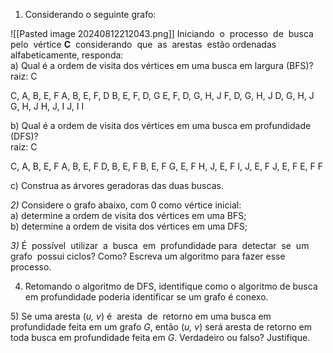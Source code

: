 1) Considerando o seguinte grafo:  
  
![[Pasted image 20240812212043.png]] 
Iniciando  o  processo  de  busca  pelo  vértice **C**  considerando  que  as  arestas  estão ordenadas alfabeticamente, responda:  
a) Qual é a ordem de visita dos vértices em uma busca em largura (BFS)?
raiz: C

C, A, B, E, F
A, B, E, F, D
B, E, F, D, G
E, F, D, G, H, J
F, D, G, H, J
D, G, H, J
G, H, J
H, J, I
J, I
I


b) Qual é a ordem de visita dos vértices em uma busca em profundidade (DFS)?  
raiz: C

C, A, B, E, F
A, B, E, F
D, B, E, F
B, E, F
G, E, F
H, J, E, F
I, J, E, F
J, E, F
E, F
F


c) Construa as árvores geradoras das duas buscas.  
  
*2)* Considere o grafo abaixo, com 0 como vértice inicial:  
a) determine a ordem de visita dos vértices em uma BFS;  
b) determine a ordem de visita dos vértices em uma DFS;  
  
  
  
*3)* É  possível  utilizar  a  busca  em  profundidade para  detectar  se  um  grafo  possui ciclos? Como? Escreva um algoritmo para fazer esse processo.  
  
  
4) Retomando o algoritmo de DFS, identifique como o algoritmo de busca em profundidade poderia identificar se um grafo é conexo.  
  
5) Se uma aresta (_u, v_) é  aresta  de  retorno em uma busca em profundidade feita em um grafo _G_, então (_u, v_) será aresta de retorno em toda busca em profundidade feita em _G_. Verdadeiro ou falso? Justifique.